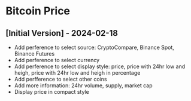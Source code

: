# Bitcoin Price

## [Initial Version] - 2024-02-18

- Add perference to select source: CryptoCompare, Binance Spot, Binance Futures
- Add perference to select currency
- Add perference to select display style: price, price with 24hr low and heigh, price with 24hr low and heigh in percentage
- Add perfference to select other coins
- Add more information: 24hr volume, supply, market cap
- Display price in compact style
